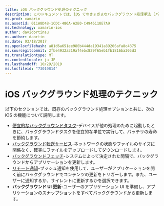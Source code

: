 ```yaml
---
title: iOS バックグラウンド処理のテクニック
description: このドキュメントでは、iOS でのさまざまなバックグラウンド処理手法 (バックグラウンドタスク、バックグラウンド転送サービス、バックグラウンドフェッチ、リモート通知) について説明しているガイドにリンクしています。
ms.prod: xamarin
ms.assetid: 011A8D48-1CDC-486A-A2B0-C4946118E7A9
ms.technology: xamarin-ios
author: davidortinau
ms.author: daortin
ms.date: 03/18/2017
ms.openlocfilehash: a81d6a651ee980b444da19341a89206afa8c4375
ms.sourcegitcommit: 2fbe4932a319af4ebc829f65eb1fb1816ba305d3
ms.translationtype: MT
ms.contentlocale: ja-JP
ms.lasthandoff: 10/29/2019
ms.locfileid: "73010814"
---
```

# <a name="ios-backgrounding-techniques"></a>iOS バックグラウンド処理のテクニック

以下のセクションでは、既存のバックグラウンド処理オプションと共に、次の iOS の機能について説明します。

- [便宜的なバックグラウンドタスク](~/ios/app-fundamentals/backgrounding/ios-backgrounding-techniques/ios-backgrounding-with-tasks.md#background_tasks_in_iOS_7)-デバイスが他の処理のために起動したときに、バックグラウンドタスクを便宜的な単位で実行して、バッテリの寿命を節約します。
- [バックグラウンド転送サービス](~/ios/app-fundamentals/backgrounding/ios-backgrounding-techniques/ios-backgrounding-with-tasks.md#background-transfers)-ネットワークの状態やファイルのサイズに関係なく、確実にファイルをアップロードしてダウンロードします。
- [バックグラウンドフェッチ](~/ios/app-fundamentals/backgrounding/ios-backgrounding-techniques/updating-an-application-in-the-background.md#background_fetch)-システムによって決定された間隔で、バックグラウンドからアプリケーションを更新します。
- [リモート通知](~/ios/app-fundamentals/backgrounding/ios-backgrounding-techniques/updating-an-application-in-the-background.md#remote_notifications)-プッシュ通知を使用して、ユーザーがアプリケーションを開く前にバックグラウンドでコンテンツの更新をトリガーします。また、ユーザーに通知するか、サイレントに更新するかを選択できます。
- **バックグラウンド UI 更新**-ユーザーのアプリケーション UI を準備し、アプリケーションのスナップショットをすべてバックグラウンドから更新します。
